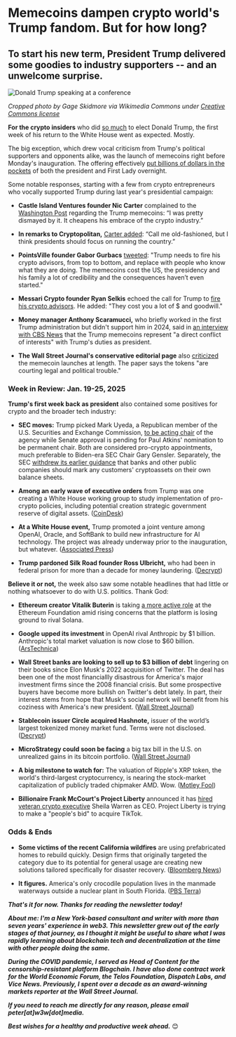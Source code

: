 # Memecoins dampen crypto world's Trump fandom. But for how long?
## To start his new term, President Trump delivered some goodies to industry supporters -- and an unwelcome surprise.

![Donald Trump speaking at a conference](https://w3w.news/img/Trump-CPAC-1920.jpg)

*Cropped photo by Gage Skidmore via Wikimedia Commons under [Creative Commons license](https://creativecommons.org/licenses/by-sa/2.0/deed.en)*

**For the crypto insiders** who did [so much](https://www.cnn.com/2024/11/17/politics/crypto-industry-donald-trump-reelection/index.html) to elect Donald Trump, the first week of his return to the White House went as expected. Mostly.

The big exception, which drew vocal criticism from Trump's political supporters and opponents alike, was the launch of memecoins right before Monday's inauguration. The offering effectively [put billions of dollars in the pockets](https://www.youtube.com/watch?v=WdoQ8bEXmLM) of both the president and First Lady overnight.

Some notable responses, starting with a few from crypto entrepreneurs who vocally supported Trump during last year's presidential campaign:

- **Castle Island Ventures founder Nic Carter** complained to the [Washington Post](https://wapo.st/3CrsfE6) regarding the Trump memecoins: “I was pretty dismayed by it. It cheapens his embrace of the crypto industry.”

- **In remarks to Cryptopolitan,** [Carter added](https://www.msn.com/en-us/money/markets/crypto-execs-are-worried-about-trump-meme-coins/ar-AA1xGKXQ): “Call me old-fashioned, but I think presidents should focus on running the country.”

- **PointsVille founder Gabor Gurbacs** [tweeted](https://x.com/gaborgurbacs/status/1881142513018572927): "Trump needs to fire his crypto advisors, from top to bottom, and replace with people who know what they are doing. The memecoins cost the US, the presidency and his family a lot of credibility and the consequences haven’t even started."

- **Messari Crypto founder Ryan Selkis** echoed the call for Trump to [fire his crypto advisors](https://x.com/twobitidiot/status/1881106291445449215). He added: "They cost you a lot of $ and goodwill."

- **Money manager Anthony Scaramucci,** who briefly worked in the first Trump administration but didn't support him in 2024, said in [an interview with CBS News](https://www.youtube.com/watch?v=mM9jhmCBNqg&pp=ygUgY2JzIGludGVydmlldyBhbnRob255IHNjYXJhbXVjY2k%3D) that the Trump memecoins represent "a direct conflict of interests" with Trump's duties as president.

- **The Wall Street Journal's conservative editorial page** also [criticized](https://www.wsj.com/opinion/donald-trump-crypto-token-melania-securities-and-exchange-commission-8cb7abf2?st=TkFpK6&reflink=desktopwebshare_permalink) the memecoin launches at length. The paper says the tokens "are courting legal and political trouble."

### Week in Review: Jan. 19-25, 2025

**Trump's first week back as president** also contained some positives for crypto and the broader tech industry:

- **SEC moves:** Trump picked Mark Uyeda, a Republican member of the U.S. Securities and Exchange Commission, [to be acting chair](https://www.reuters.com/markets/us/trump-taps-republican-uyeda-acting-sec-chair-white-house-says-2025-01-20/) of the agency while Senate approval is pending for Paul Atkins' nomination to be permanent chair. Both are considered pro-crypto appointments, much preferable to Biden-era SEC Chair Gary Gensler. Separately, the SEC [withdrew its earlier guidance](https://www.coindesk.com/policy/2025/01/23/sec-withdraws-controversial-crypto-tax-accounting-bulletin) that banks and other public companies should mark any customers' cryptoassets on their own balance sheets.

- **Among an early wave of executive orders** from Trump was one creating a White House working group to study implementation of pro-crypto policies, including potential creation strategic government reserve of digital assets. ([CoinDesk](https://www.coindesk.com/policy/2025/01/23/trump-issues-crypto-executive-order-to-pave-u-s-digital-assets-path-reports))

- **At a White House event,** Trump promoted a joint venture among OpenAI, Oracle, and SoftBank to build new infrastructure for AI technology. The project was already underway prior to the inauguration, but whatever. ([Associated Press](https://apnews.com/article/trump-ai-openai-oracle-softbank-son-altman-ellison-be261f8a8ee07a0623d4170397348c41))

- **Trump pardoned Silk Road founder Ross Ulbricht,** who had been in federal prison for more than a decade for money laundering. ([Decrypt](https://decrypt.co/302197/trump-pardons-former-silk-road-founder-and-bitcoin-icon-ross-ulbricht))

**Believe it or not,** the week also saw some notable headlines that had little or nothing whatsoever to do with U.S. politics. Thank God:

- **Ethereum creator Vitalik Buterin** is taking [a more active role](https://news.google.com/read/CBMihgFBVV95cUxNYUtESjZLbmRNdS1vZnh4Z1lPWUdwclFsVngyTlZKYlc0cFk5b0lzVnBKOHJRXzZFM2hHY0JUNUZFUEZ2SHFGNGhDMVdCdDFjYmVzSk5VN0FMTDlQVWZXSWZ5MGtMRGVHWDZVTXVfaENla29VSmF1OVl2TWZZaVZXWHhqbUZZUQ?hl=en-US&gl=US&ceid=US%3Aen) at the Ethereum Foundation amid rising concerns that the platform is losing ground to rival Solana.

- **Google upped its investment** in OpenAI rival Anthropic by $1 billion. Anthropic's total market valuation is now close to $60 billion. ([ArsTechnica](https://arstechnica.com/ai/2025/01/google-increases-investment-in-anthropic-by-another-1-billion/))

- **Wall Street banks are looking to sell up to $3 billion of debt** lingering on their books since Elon Musk's 2022 acquisition of Twitter. The deal has been one of the most financiallly disastrous for America's major investment firms since the 2008 financial crisis. But some prospective buyers have become more bullish on Twitter's debt lately. In part, their interest stems from hope that Musk's social network will benefit from his coziness with America's new president. ([Wall Street Journal](https://www.wsj.com/finance/banking/wall-street-banks-prepare-to-sell-billions-of-dollars-of-x-loans-c609beb1?st=TojAGa&reflink=desktopwebshare_permalink))

- **Stablecoin issuer Circle acquired Hashnote,** issuer of the world’s largest tokenized money market fund. Terms were not disclosed. ([Decrypt](https://decrypt.co/302229/circle-scoops-worlds-largest-tokenized-money-market-fund-amid-sector-boom))

- **MicroStrategy could soon be facing** a big tax bill in the U.S. on unrealized gains in its bitcoin portfolio. ([Wall Street Journal](https://www.wsj.com/finance/currencies/microstrategy-federal-income-tax-unrealized-gains-f60b2c04?st=TzSGKb&reflink=desktopwebshare_permalink))

- **A big milestone to watch for:** The valuation of Ripple's XRP token, the world's third-largest cryptocurrency, is nearing the stock-market capitalization of publicly traded chipmaker AMD. Wow. ([Motley Fool](https://www.fool.com/investing/2025/01/26/will-xrp-ripple-soon-be-bigger-than-amd/))

- **Billionaire Frank McCourt's Project Liberty** announced it has [hired veteran crypto executive]() Sheila Warren as CEO. Project Liberty is trying to make a "people's bid" to acquire TikTok.

### Odds & Ends

- **Some victims of the recent California wildfires** are using prefabricated homes to rebuild quickly. Design firms that originally targeted the category due to its potential for general usage are creating new solutions tailored specifically for disaster recovery. ([Bloomberg News](https://www.msn.com/en-us/money/realestate/los-angeles-fire-victims-turn-to-prefab-homes-for-quick-builds/ar-AA1xt0JF))

- **It figures.** America's only crocodile population lives in the manmade waterways outside a nuclear plant in South Florida. ([PBS Terra](https://www.youtube.com/watch?v=EPeT3LMU_BQ&t=306s))

_**That's it for now. Thanks for reading the newsletter today!**_

_**About me: I'm a New York-based consultant and writer with more than seven years' experience in web3. This newsletter grew out of the early stages of that journey, as I thought it might be useful to share what I was rapidly learning about blockchain tech and decentralization at the time with other people doing the same.**_

 _**During the COVID pandemic, I served as Head of Content for the censorship-resistant platform Blogchain. I have also done contract work for the World Economic Forum, the Telos Foundation, Dispatch Labs, and Vice News. Previously, I spent over a decade as an award-winning markets reporter at the Wall Street Journal.**_

 _**If you need to reach me directly for any reason, please email peter[at]w3w[dot]media.**_

 _**Best wishes for a healthy and productive week ahead.**_ 😊
